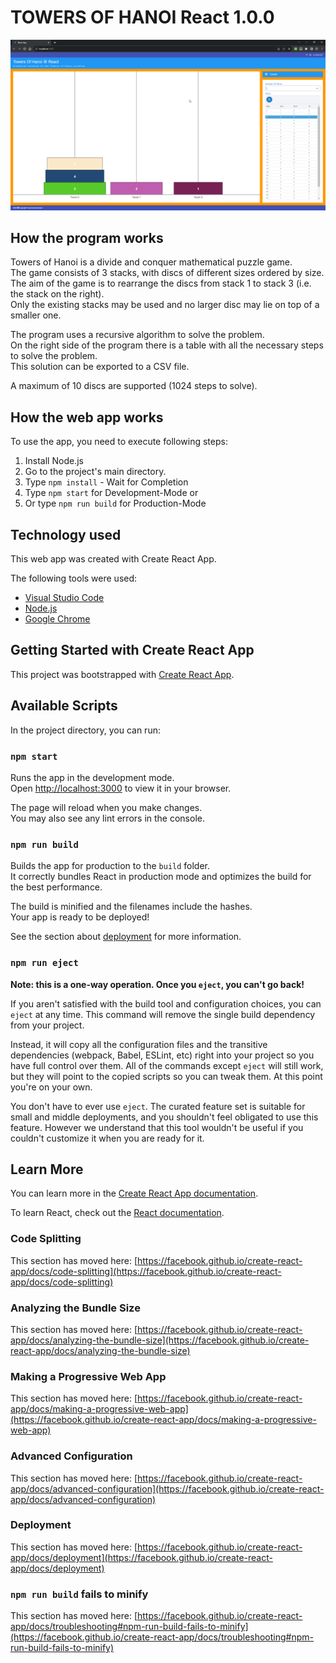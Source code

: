 # TOWERS OF HANOI React 1.0.0 

![image](https://github.com/NeuralCortex/Towers_Of_Hanoi_React/blob/main/app.png)

## How the program works

Towers of Hanoi is a divide and conquer mathematical puzzle game.<br>
The game consists of 3 stacks, with discs of different sizes ordered by size.<br>
The aim of the game is to rearrange the discs from stack 1 to stack 3 (i.e. the stack on the right).<br>
Only the existing stacks may be used and no larger disc may lie on top of a smaller one.

The program uses a recursive algorithm to solve the problem.<br>
On the right side of the program there is a table with all the necessary steps to solve the problem.<br>
This solution can be exported to a CSV file.

A maximum of 10 discs are supported (1024 steps to solve).

## How the web app works

To use the app, you need to execute following steps:
1. Install Node.js
2. Go to the project's main directory.
3. Type `npm install` - Wait for Completion
4. Type `npm start` for Development-Mode or
5. Or type `npm run build` for Production-Mode

## Technology used

This web app was created with Create React App.

The following tools were used:

- [Visual Studio Code](https://code.visualstudio.com/)
- [Node.js](https://nodejs.org)
- [Google Chrome](https://www.google.com/chrome/)


## Getting Started with Create React App

This project was bootstrapped with [Create React App](https://github.com/facebook/create-react-app).

## Available Scripts

In the project directory, you can run:

### `npm start`

Runs the app in the development mode.\
Open [http://localhost:3000](http://localhost:3000) to view it in your browser.

The page will reload when you make changes.\
You may also see any lint errors in the console.

### `npm run build`

Builds the app for production to the `build` folder.\
It correctly bundles React in production mode and optimizes the build for the best performance.

The build is minified and the filenames include the hashes.\
Your app is ready to be deployed!

See the section about [deployment](https://facebook.github.io/create-react-app/docs/deployment) for more information.

### `npm run eject`

**Note: this is a one-way operation. Once you `eject`, you can't go back!**

If you aren't satisfied with the build tool and configuration choices, you can `eject` at any time. This command will remove the single build dependency from your project.

Instead, it will copy all the configuration files and the transitive dependencies (webpack, Babel, ESLint, etc) right into your project so you have full control over them. All of the commands except `eject` will still work, but they will point to the copied scripts so you can tweak them. At this point you're on your own.

You don't have to ever use `eject`. The curated feature set is suitable for small and middle deployments, and you shouldn't feel obligated to use this feature. However we understand that this tool wouldn't be useful if you couldn't customize it when you are ready for it.

## Learn More

You can learn more in the [Create React App documentation](https://facebook.github.io/create-react-app/docs/getting-started).

To learn React, check out the [React documentation](https://reactjs.org/).

### Code Splitting

This section has moved here: [https://facebook.github.io/create-react-app/docs/code-splitting](https://facebook.github.io/create-react-app/docs/code-splitting)

### Analyzing the Bundle Size

This section has moved here: [https://facebook.github.io/create-react-app/docs/analyzing-the-bundle-size](https://facebook.github.io/create-react-app/docs/analyzing-the-bundle-size)

### Making a Progressive Web App

This section has moved here: [https://facebook.github.io/create-react-app/docs/making-a-progressive-web-app](https://facebook.github.io/create-react-app/docs/making-a-progressive-web-app)

### Advanced Configuration

This section has moved here: [https://facebook.github.io/create-react-app/docs/advanced-configuration](https://facebook.github.io/create-react-app/docs/advanced-configuration)

### Deployment

This section has moved here: [https://facebook.github.io/create-react-app/docs/deployment](https://facebook.github.io/create-react-app/docs/deployment)

### `npm run build` fails to minify

This section has moved here: [https://facebook.github.io/create-react-app/docs/troubleshooting#npm-run-build-fails-to-minify](https://facebook.github.io/create-react-app/docs/troubleshooting#npm-run-build-fails-to-minify)
